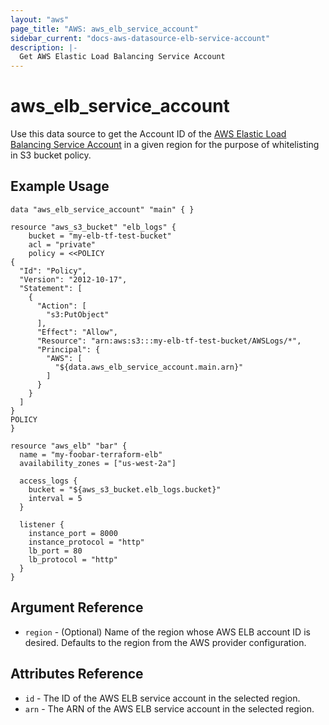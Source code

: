 ```yaml
---
layout: "aws"
page_title: "AWS: aws_elb_service_account"
sidebar_current: "docs-aws-datasource-elb-service-account"
description: |-
  Get AWS Elastic Load Balancing Service Account
---
```


# aws\_elb\_service\_account

Use this data source to get the Account ID of the [AWS Elastic Load Balancing Service Account](http://docs.aws.amazon.com/elasticloadbalancing/latest/classic/enable-access-logs.html#attach-bucket-policy)
in a given region for the purpose of whitelisting in S3 bucket policy.

## Example Usage

```
data "aws_elb_service_account" "main" { }

resource "aws_s3_bucket" "elb_logs" {
    bucket = "my-elb-tf-test-bucket"
    acl = "private"
    policy = <<POLICY
{
  "Id": "Policy",
  "Version": "2012-10-17",
  "Statement": [
    {
      "Action": [
        "s3:PutObject"
      ],
      "Effect": "Allow",
      "Resource": "arn:aws:s3:::my-elb-tf-test-bucket/AWSLogs/*",
      "Principal": {
        "AWS": [
          "${data.aws_elb_service_account.main.arn}"
        ]
      }
    }
  ]
}
POLICY
}

resource "aws_elb" "bar" {
  name = "my-foobar-terraform-elb"
  availability_zones = ["us-west-2a"]

  access_logs {
    bucket = "${aws_s3_bucket.elb_logs.bucket}"
    interval = 5
  }

  listener {
    instance_port = 8000
    instance_protocol = "http"
    lb_port = 80
    lb_protocol = "http"
  }
}
```

## Argument Reference

* `region` - (Optional) Name of the region whose AWS ELB account ID is desired.
  Defaults to the region from the AWS provider configuration.


## Attributes Reference

* `id` - The ID of the AWS ELB service account in the selected region.
* `arn` - The ARN of the AWS ELB service account in the selected region.
